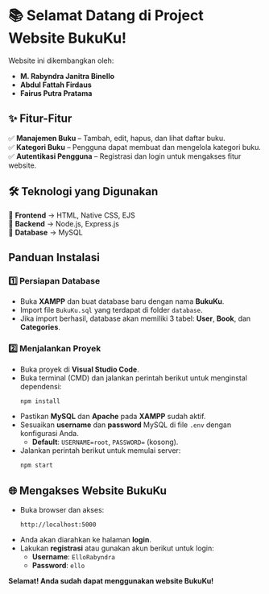 # 📚 Selamat Datang di Project Website BukuKu!

Website ini dikembangkan oleh:

- **M. Rabyndra Janitra Binello**
- **Abdul Fattah Firdaus**
- **Fairus Putra Pratama**

## ✨ Fitur-Fitur

✅ **Manajemen Buku** – Tambah, edit, hapus, dan lihat daftar buku.  
✅ **Kategori Buku** – Pengguna dapat membuat dan mengelola kategori buku.  
✅ **Autentikasi Pengguna** – Registrasi dan login untuk mengakses fitur website.

## 🛠️ Teknologi yang Digunakan

🔹 **Frontend** → HTML, Native CSS, EJS  
🔹 **Backend** → Node.js, Express.js  
🔹 **Database** → MySQL

## Panduan Instalasi

### 1️⃣ Persiapan Database

- Buka **XAMPP** dan buat database baru dengan nama **BukuKu**.
- Import file `BukuKu.sql` yang terdapat di folder `database`.
- Jika import berhasil, database akan memiliki 3 tabel: **User**, **Book**, dan **Categories**.

### 2️⃣ Menjalankan Proyek

- Buka proyek di **Visual Studio Code**.
- Buka terminal (CMD) dan jalankan perintah berikut untuk menginstal dependensi:
  ```bash
  npm install
  ```
- Pastikan **MySQL** dan **Apache** pada **XAMPP** sudah aktif.
- Sesuaikan **username** dan **password** MySQL di file `.env` dengan konfigurasi Anda.
  - **Default**: `USERNAME=root`, `PASSWORD=` (kosong).
- Jalankan perintah berikut untuk memulai server:
  ```bash
  npm start
  ```

## 🌐 Mengakses Website BukuKu

- Buka browser dan akses:
  ```
  http://localhost:5000
  ```
- Anda akan diarahkan ke halaman **login**.
- Lakukan **registrasi** atau gunakan akun berikut untuk login:
  - **Username**: `ElloRabyndra`
  - **Password**: `ello`

**Selamat! Anda sudah dapat menggunakan website BukuKu!**
